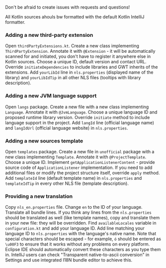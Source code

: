 Don't be afraid to create issues with requests and questions!

All Kotlin sources ahouls bw formatted with the default Kotlin IntelliJ formatter.

### Adding a new third-party extension

Open `thirdPartyExtensions.kt`. Create a new class implementing `ThirdPartyExtension`. Annotate it with `@Extension` - it will be automatically scanned for and initiated, you don't have to register it anywhere else in Kotlin sources. Choose a unique ID, default version and contact URL. Override `initiateDependencies` to include libraries and GWT inherits of the extensions. Add `yourLibId` line in `nls.properties` (displayed name of the library) and `yourLibIdTip` in all other NLS files (tooltips with library description).

### Adding a new JVM language support

Open `langs` package. Create a new file with a new class implementing `Language`. Annotate it with `@JvmLanguage`. Choose a unique language ID and proposed runtime library version. Override `initiate` method to include language support in the project. Add `langId` line (official language name) and `langIdUrl` (official language website) in `nls.properties`.

### Adding a new sources template

Open `templates` package. Create a new file in `unofficial` package with a new class implementing `Template`. Annotate it with `@ProjectTemplate`. Choose a unique ID. Implement `getApplicationListenerContent` - provide source code of `ApplicationListener` implementation. If you need to add additional files or modify the project structure itself, override `apply` method. Add `templateId` line (default template name) in `nls.properties` and `templateIdTip` in every other NLS file (template description).

### Providing a new translation

Copy `nls_en.properties` file. Change `en` to the ID of your language. Translate all bundle lines. If you think any lines from the `nls.properties` should be translated as well (like template names), copy and translate them in your new file: they will be overridden. Find `availableLocales` variable in `configuration.kt` and add your language ID. Add line matching your language ID to `nls.properties` with the language's native name. Note that special characters should be escaped - for example, `ó` should be entered as `\u00F3` to ensure that it works without any problems on every platform. Eclipse IDE should automatically convert these characters as you type them in. IntelliJ users can check "Transparent native-to-ascii conversion" in Settings and use integrated I18N bundle editor to achieve this.   
